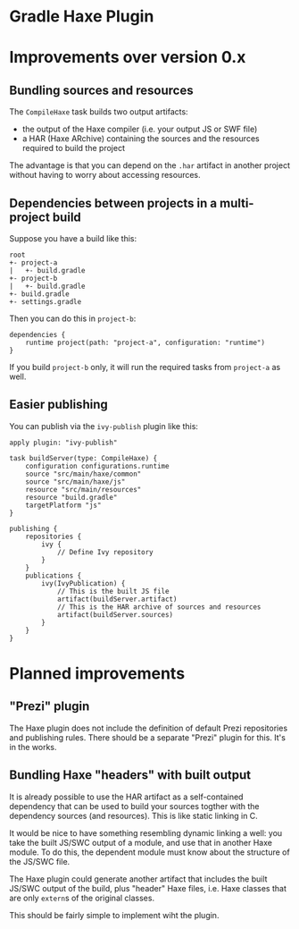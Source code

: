 Gradle Haxe Plugin
==================

# Improvements over version 0.x

## Bundling sources and resources

The `CompileHaxe` task builds two output artifacts:

* the output of the Haxe compiler (i.e. your output JS or SWF file)
* a HAR (Haxe ARchive) containing the sources and the resources required to build the project

The advantage is that you can depend on the `.har` artifact in another project without having to worry about accessing resources.

## Dependencies between projects in a multi-project build

Suppose you have a build like this:

	root
	+- project-a
	|   +- build.gradle
	+- project-b
	|   +- build.gradle
	+- build.gradle
	+- settings.gradle
    
Then you can do this in `project-b`:

	dependencies {
		runtime project(path: "project-a", configuration: "runtime")
	}

If you build `project-b` only, it will run the required tasks from `project-a` as well.

## Easier publishing

You can publish via the `ivy-publish` plugin like this:

	apply plugin: "ivy-publish"
	
	task buildServer(type: CompileHaxe) {
		configuration configurations.runtime
		source "src/main/haxe/common"
		source "src/main/haxe/js"
		resource "src/main/resources"
		resource "build.gradle"
		targetPlatform "js"
	}
	
	publishing {
		repositories {
			ivy {
				// Define Ivy repository
			}
		}
		publications {
			ivy(IvyPublication) {
				// This is the built JS file
				artifact(buildServer.artifact)
				// This is the HAR archive of sources and resources
				artifact(buildServer.sources)
			}
		}
	}

# Planned improvements

## "Prezi" plugin

The Haxe plugin does not include the definition of default Prezi repositories and publishing rules. There should be a separate "Prezi" plugin for this. It's in the works.

## Bundling Haxe "headers" with built output

It is already possible to use the HAR artifact as a self-contained dependency that can be used to build your sources togther with the dependency sources (and resources). This is like static linking in C.

It would be nice to have something resembling dynamic linking a well: you take the built JS/SWC output of a module, and use that in another Haxe module. To do this, the dependent module must know about the structure of the JS/SWC file.

The Haxe plugin could generate another artifact that includes the built JS/SWC output of the build, plus "header" Haxe files, i.e. Haxe classes that are only `extern`s of the original classes.

This should be fairly simple to implement wiht the plugin.
